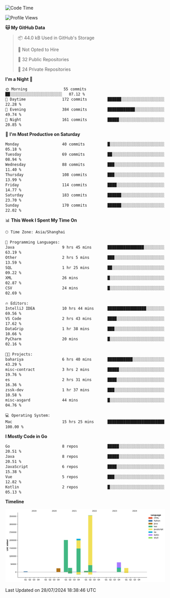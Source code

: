 <!--START_SECTION:waka-->
![Code Time](http://img.shields.io/badge/Code%20Time-2%2C556%20hrs%2017%20mins-blue)

![Profile Views](http://img.shields.io/badge/Profile%20Views-0-blue)

**🐱 My GitHub Data** 

> 📦 44.0 kB Used in GitHub's Storage 
 > 
> 🚫 Not Opted to Hire
 > 
> 📜 32 Public Repositories 
 > 
> 🔑 24 Private Repositories 
 > 
**I'm a Night 🦉** 

```text
🌞 Morning                55 commits          ██░░░░░░░░░░░░░░░░░░░░░░░   07.12 % 
🌆 Daytime                172 commits         ██████░░░░░░░░░░░░░░░░░░░   22.28 % 
🌃 Evening                384 commits         ████████████░░░░░░░░░░░░░   49.74 % 
🌙 Night                  161 commits         █████░░░░░░░░░░░░░░░░░░░░   20.85 % 
```
📅 **I'm Most Productive on Saturday** 

```text
Monday                   40 commits          █░░░░░░░░░░░░░░░░░░░░░░░░   05.18 % 
Tuesday                  69 commits          ██░░░░░░░░░░░░░░░░░░░░░░░   08.94 % 
Wednesday                88 commits          ███░░░░░░░░░░░░░░░░░░░░░░   11.40 % 
Thursday                 108 commits         ███░░░░░░░░░░░░░░░░░░░░░░   13.99 % 
Friday                   114 commits         ████░░░░░░░░░░░░░░░░░░░░░   14.77 % 
Saturday                 183 commits         ██████░░░░░░░░░░░░░░░░░░░   23.70 % 
Sunday                   170 commits         ██████░░░░░░░░░░░░░░░░░░░   22.02 % 
```


📊 **This Week I Spent My Time On** 

```text
🕑︎ Time Zone: Asia/Shanghai

💬 Programming Languages: 
Java                     9 hrs 45 mins       ████████████████░░░░░░░░░   63.19 % 
Other                    2 hrs 5 mins        ███░░░░░░░░░░░░░░░░░░░░░░   13.59 % 
SQL                      1 hr 25 mins        ██░░░░░░░░░░░░░░░░░░░░░░░   09.22 % 
XML                      26 mins             █░░░░░░░░░░░░░░░░░░░░░░░░   02.87 % 
CSV                      24 mins             █░░░░░░░░░░░░░░░░░░░░░░░░   02.69 % 

🔥 Editors: 
IntelliJ IDEA            10 hrs 44 mins      █████████████████░░░░░░░░   69.56 % 
VS Code                  2 hrs 43 mins       ████░░░░░░░░░░░░░░░░░░░░░   17.62 % 
DataGrip                 1 hr 38 mins        ███░░░░░░░░░░░░░░░░░░░░░░   10.66 % 
PyCharm                  20 mins             █░░░░░░░░░░░░░░░░░░░░░░░░   02.16 % 

🐱‍💻 Projects: 
bahariya                 6 hrs 40 mins       ███████████░░░░░░░░░░░░░░   43.29 % 
misc-contract            3 hrs 2 mins        █████░░░░░░░░░░░░░░░░░░░░   19.76 % 
es                       2 hrs 31 mins       ████░░░░░░░░░░░░░░░░░░░░░   16.36 % 
zssk-dev                 1 hr 37 mins        ███░░░░░░░░░░░░░░░░░░░░░░   10.58 % 
misc-asgard              44 mins             █░░░░░░░░░░░░░░░░░░░░░░░░   04.76 % 

💻 Operating System: 
Mac                      15 hrs 25 mins      █████████████████████████   100.00 % 
```

**I Mostly Code in Go** 

```text
Go                       8 repos             █████░░░░░░░░░░░░░░░░░░░░   20.51 % 
Java                     8 repos             █████░░░░░░░░░░░░░░░░░░░░   20.51 % 
JavaScript               6 repos             ████░░░░░░░░░░░░░░░░░░░░░   15.38 % 
Vue                      5 repos             ███░░░░░░░░░░░░░░░░░░░░░░   12.82 % 
Kotlin                   2 repos             █░░░░░░░░░░░░░░░░░░░░░░░░   05.13 % 
```



**Timeline**

![Lines of Code chart](https://raw.githubusercontent.com/youtiaoguagua/youtiaoguagua/master/assets/bar_graph.png)


 Last Updated on 28/07/2024 18:38:46 UTC
<!--END_SECTION:waka-->